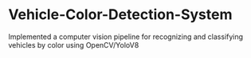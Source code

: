 # Vehicle-Color-Detection-System
Implemented a computer vision pipeline for recognizing and classifying vehicles by color using OpenCV/YoloV8
